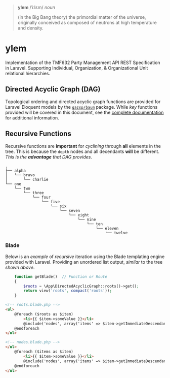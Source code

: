 > **ylem** /ˈiːlɛm/ *noun*
>
> (in the Big Bang theory) the primordial matter of the universe, originally conceived as composed of neutrons at high temperature and density.

# ylem
Implementation of the TMF632 Party Management API REST Specification in Laravel.  Supporting Individual, Organization, & Organizational Unit relational hierarchies.

## Directed Acyclic Graph (DAG)

Topological ordering and directed acyclic graph functions are provided for Laravel Eloquent models by the [`gazsp/baum`](https://packagist.org/packages/gazsp/baum) package.  While *key* functions provided will be covered in this document, see the [complete documentation](https://github.com/gazsp/baum) for additional information. 

## Recursive Functions

Recursive functions are **important** for *cyclining* through **all** elements in the tree.  This is because the `depth` nodes and all decendants **will** be different.  *This is the **advantage** that DAG provides.*

```
.
├── alpha
│   └── bravo
│       └── charlie
└── one
    └── two
        └── three
            └── four
                └── five
                    └── six
                        └── seven
                            └── eight
                                └── nine
                                    └── ten
                                        └── eleven
                                            └── twelve
```

### Blade

Below is an *example* of *recursive* iteration using the Blade templating engine provided with Laravel.  Providing an unordered list output, *similar* to the tree *shown above*.

```php
    function getBlade()  // Function or Route
    {
        $roots = \App\DirectedAcyclicGraph::roots()->get();
        return view('roots', compact('roots'));
    }
```
```html
<!-- roots.blade.php -->
<ul>
    @foreach ($roots as $item)
        <li>{{ $item->someValue }}</li>
        @include('nodes', array('items' => $item->getImmediateDescendants()))
    @endforeach
</ul>
```
```html
<!-- nodes.blade.php -->
</ul>
    @foreach ($items as $item)
        <li>{{ $item->someValue }}</li>
        @include('nodes', array('items' => $item->getImmediateDescendants()))
    @endforeach
</ul>
```



